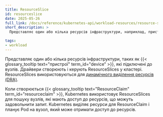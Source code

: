 ```yaml
---
title: ResourceSlice
id: resourceslice
date: 2025-05-26
full_link: /docs/reference/kubernetes-api/workload-resources/resource-slice-v1beta1/
short_description: >
  Представляє один або кілька ресурсів інфраструктури, наприклад, пристроїв, у пулі подібних ресурсів.

tags:
- workload
---
```

Представляє один або кілька ресурсів інфраструктури, таких як
{{< glossary_tooltip text="пристрої" term_id="device" >}}, які підключені до вузлів. Драйвери створюють і керують ResourceSlices у кластері. ResourceSlices використовуються для [динамічного виділення ресурсів (DRA)](/docs/concepts/scheduling-eviction/dynamic-resource-allocation/).

<!--more-->

Коли створюється {{< glossary_tooltip text="ResourceClaim" term_id="resourceclaim" >}}, Kubernetes використовує ResourceSlices для пошуку вузлів, які мають доступ до ресурсів, що можуть задовольнити запит. Kubernetes виділяє ресурси для ResourceClaim і планує Pod на вузол, який може отримати доступ до ресурсів.

